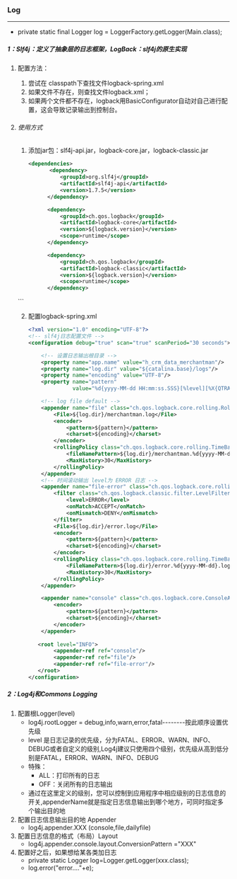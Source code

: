 ### Log

------

- private static final Logger log = LoggerFactory.getLogger(Main.class);

##### 1：Slf4j：定义了抽象层的日志框架，LogBack：slf4j的原生实现

1. 配置方法：

   1. 尝试在 classpath下查找文件logback-spring.xml
   2. 如果文件不存在，则查找文件logback.xml；
   3. 如果两个文件都不存在，logback用BasicConfigurator自动对自己进行配置，这会导致记录输出到控制台。

2. ###### 使用方式

   1. 添加jar包：slf4j-api.jar，logback-core.jar，logback-classic.jar

      ```xml
      <dependencies>
      　　　　<dependency>
                <groupId>org.slf4j</groupId>
                <artifactId>slf4j-api</artifactId>
                <version>1.7.5</version>
            </dependency>
      
            <dependency>
                <groupId>ch.qos.logback</groupId>
                <artifactId>logback-core</artifactId>
                <version>${logback.version}</version>
                <scope>runtime</scope>
            </dependency>
      
            <dependency>
                <groupId>ch.qos.logback</groupId>
                <artifactId>logback-classic</artifactId>
                <version>${logback.version}</version>
                <scope>runtime</scope>
            </dependency>
   </dependencies>
      ```

   2. 配置logback-spring.xml
   
      ```xml
      <?xml version="1.0" encoding="UTF-8"?>
      <!-- slf4j日志配置文件 -->
      <configuration debug="true" scan="true" scanPeriod="30 seconds">
      
          <!-- 设置日志输出根目录 -->
          <property name="app.name" value="h_crm_data_merchantman"/>
          <property name="log.dir" value="${catalina.base}/logs"/>
          <property name="encoding" value="UTF-8"/>
          <property name="pattern"
                    value="%d{yyyy-MM-dd HH:mm:ss.SSS}[%level][%X{QTRACER}][%thread]    |    %C#%M:%L    |    %msg%n"/>
      
          <!-- log file default -->
          <appender name="file" class="ch.qos.logback.core.rolling.RollingFileAppender">
              <File>${log.dir}/merchantman.log</File>
              <encoder>
                  <pattern>${pattern}</pattern>
                  <charset>${encoding}</charset>
              </encoder>
              <rollingPolicy class="ch.qos.logback.core.rolling.TimeBasedRollingPolicy">
                  <fileNamePattern>${log.dir}/merchantman.%d{yyyy-MM-dd_HH}.log</fileNamePattern>
                  <MaxHistory>30</MaxHistory>
              </rollingPolicy>
          </appender>
          <!-- 时间滚动输出 level为 ERROR 日志 -->
          <appender name="file-error" class="ch.qos.logback.core.rolling.RollingFileAppender">
              <filter class="ch.qos.logback.classic.filter.LevelFilter">
                  <level>ERROR</level>
                  <onMatch>ACCEPT</onMatch>
                  <onMismatch>DENY</onMismatch>
              </filter>
              <File>${log.dir}/error.log</File>
              <encoder>
                  <pattern>${pattern}</pattern>
                  <charset>${encoding}</charset>
              </encoder>
              <rollingPolicy class="ch.qos.logback.core.rolling.TimeBasedRollingPolicy">
                  <FileNamePattern>${log.dir}/error.%d{yyyy-MM-dd}.log</FileNamePattern>
                  <MaxHistory>30</MaxHistory>
              </rollingPolicy>
          </appender>
      
          <appender name="console" class="ch.qos.logback.core.ConsoleAppender">
              <encoder>
                  <pattern>${pattern}</pattern>
                  <charset>${encoding}</charset>
              </encoder>
          </appender>
        
         <root level="INFO">
              <appender-ref ref="console"/>
              <appender-ref ref="file"/>
              <appender-ref ref="file-error"/>
         </root>
      </configuration>
      ```

##### 2：Log4j和Commons Logging

1. 配置根Logger(level)
   - log4j.rootLogger = debug,info,warn,error,fatal--------按此顺序设置优先级
   - level 是日志记录的优先级，分为FATAL、ERROR、WARN、INFO、DEBUG或者自定义的级别,Log4j建议只使用四个级别，优先级从高到低分别是FATAL，ERROR、WARN、INFO、DEBUG
   - 特殊：
     - ALL：打印所有的日志
     - OFF：关闭所有的日志输出
   - 通过在这里定义的级别，您可以控制到应用程序中相应级别的日志信息的开关,appenderName就是指定日志信息输出到哪个地方，可同时指定多个输出目的地
2. 配置日志信息输出目的地 Appender
   - log4j.appender.XXX (console,file,dailyfile)
3. 配置日志信息的格式（布局）Layout
   - log4j.appender.console.layout.ConversionPattern ="XXX"
4. 配置好之后，如果想给某各类加日志
   - private static Logger log=Logger.getLogger(xxx.class);
   - log.error("error...."+e);
